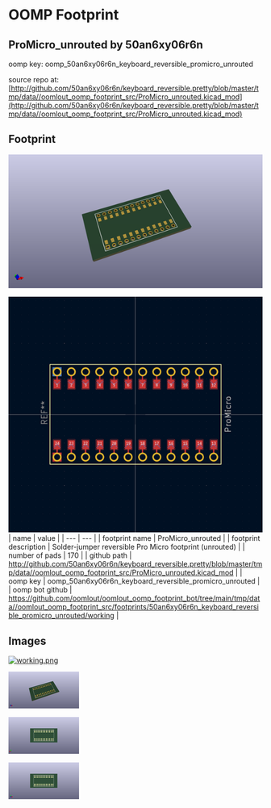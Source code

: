 # OOMP Footprint  
## ProMicro_unrouted  by 50an6xy06r6n  
  
oomp key: oomp_50an6xy06r6n_keyboard_reversible_promicro_unrouted  
  
source repo at: [http://github.com/50an6xy06r6n/keyboard_reversible.pretty/blob/master/tmp/data//oomlout_oomp_footprint_src/ProMicro_unrouted.kicad_mod](http://github.com/50an6xy06r6n/keyboard_reversible.pretty/blob/master/tmp/data//oomlout_oomp_footprint_src/ProMicro_unrouted.kicad_mod)  
## Footprint  
  
[![working_kicad_pcb_3d.png](working_kicad_pcb_3d_600.png)](working_kicad_pcb_3d.png)  
  
[![working.png](working_600.png)](working.png)  
| name | value | 
| --- | --- | 
| footprint name | ProMicro_unrouted | 
| footprint description | Solder-jumper reversible Pro Micro footprint (unrouted) | 
| number of pads | 170 | 
| github path | http://github.com/50an6xy06r6n/keyboard_reversible.pretty/blob/master/tmp/data//oomlout_oomp_footprint_src/ProMicro_unrouted.kicad_mod | 
| oomp key | oomp_50an6xy06r6n_keyboard_reversible_promicro_unrouted | 
| oomp bot github | https://github.com/oomlout/oomlout_oomp_footprint_bot/tree/main/tmp/data//oomlout_oomp_footprint_src/footprints/50an6xy06r6n_keyboard_reversible_promicro_unrouted/working | 
## Images  
  
[![working.png](working_140.png)](working.png)  
  
[![working_kicad_pcb_3d.png](working_kicad_pcb_3d_140.png)](working_kicad_pcb_3d.png)  
  
[![working_kicad_pcb_3d_back.png](working_kicad_pcb_3d_back_140.png)](working_kicad_pcb_3d_back.png)  
  
[![working_kicad_pcb_3d_front.png](working_kicad_pcb_3d_front_140.png)](working_kicad_pcb_3d_front.png)  

